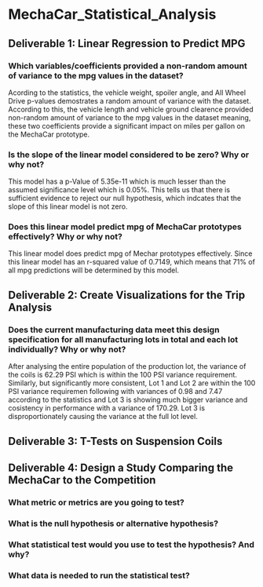 # MechaCar_Statistical_Analysis
## Deliverable 1: Linear Regression to Predict MPG 
### Which variables/coefficients provided a non-random amount of variance to the mpg values in the dataset?
Acording to the statistics, the vehicle weight, spoiler angle, and All Wheel Drive p-values demostrates a random amount of variance with the dataset. According to this, the vehicle length and vehicle ground clearence provided non-random amount of variance to the mpg values in the dataset meaning, these two coefficients provide a significant impact on miles per gallon on the MechaCar prototype.
### Is the slope of the linear model considered to be zero? Why or why not?
This model has a p-Value of 5.35e-11 which is much lesser than the assumed significance level which is 0.05%. This tells us that there is sufficient evidence to reject our null hypothesis, which indcates that the slope of this linear model is not zero.
### Does this linear model predict mpg of MechaCar prototypes effectively? Why or why not?
This linear model does predict mpg of Mechar prototypes effectively. Since this linear model has an r-squared value of 0.7149, which means that 71% of all mpg predictions will be determined by this model. 
## Deliverable 2: Create Visualizations for the Trip Analysis
### Does the current manufacturing data meet this design specification for all manufacturing lots in total and each lot individually? Why or why not? 
After analysing the entire population of the production lot, the variance of the coils is 62.29 PSI which is within the 100 PSI variance requirement. Similarly, but significantly more consistent, Lot 1 and Lot 2 are within the 100 PSI variance requiremen following with variances of 0.98 and 7.47 according to the statistics and Lot 3 is showing much bigger variance and cosistency in performance with a variance of 170.29. Lot 3 is disproportionately causing the variance at the full lot level.

## Deliverable 3: T-Tests on Suspension Coils 
## Deliverable 4: Design a Study Comparing the MechaCar to the Competition
### What metric or metrics are you going to test?
### What is the null hypothesis or alternative hypothesis?
### What statistical test would you use to test the hypothesis? And why?
### What data is needed to run the statistical test?
